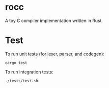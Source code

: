 # rocc
A toy C compiler implementation written in Rust.

# Test
To run unit tests (for lexer, parser, and codegen):
```
cargo test
```

To run integration tests:
```
./tests/test.sh
```
